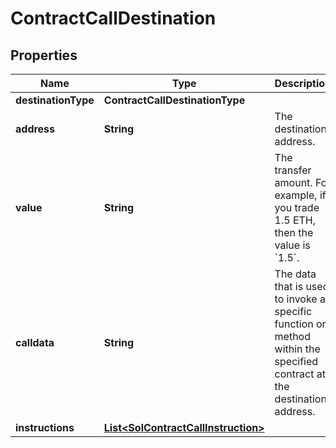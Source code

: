 

# ContractCallDestination


## Properties

| Name | Type | Description | Notes |
|------------ | ------------- | ------------- | -------------|
|**destinationType** | **ContractCallDestinationType** |  |  |
|**address** | **String** | The destination address. |  |
|**value** | **String** | The transfer amount. For example, if you trade 1.5 ETH, then the value is &#x60;1.5&#x60;.  |  [optional] |
|**calldata** | **String** | The data that is used to invoke a specific function or method within the specified contract at the destination address.  |  |
|**instructions** | [**List&lt;SolContractCallInstruction&gt;**](SolContractCallInstruction.md) |  |  |



